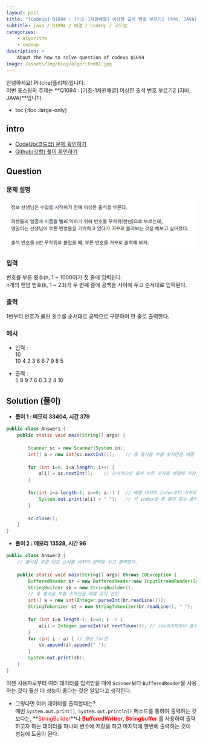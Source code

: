 ```yaml
---
layout: post
title: "[CodeUp] Q1094 : [기초-1차원배열] 이상한 출석 번호 부르기2 (자바, JAVA)"
subtitle: java / Q1094 / 배열 / CodeUp / 코드업
categories:
    - algorithm
    - codeup
description: >
    About the how to solve question of codeup Q1094
image: /assets/img/blog/algorithm01.jpg
---
```


안녕하세요! Plitche(플리체)입니다.  
이번 포스팅의 주제는 **Q1094 : [기초-1차원배열] 이상한 출석 번호 부르기2 (자바, JAVA)**입니다.

* toc
{:toc .large-only}

## intro
* [CodeUp(코드업) 문제 확인하기](https://codeup.kr/problem.php?id=1094)  
* [Github(깃헙) 풀이 확인하기](https://github.com/plitche/CodeUp_Solution/tree/master/Q1001~Q1100/Q1094)  

## Question
### 문제 설명
![](/assets/post/codeup/Q1000~Q1099/20210731_02/01.JPG)
### 입력
번호를 부른 횟수(n, 1 ~ 10000)가 첫 줄에 입력된다.  
n개의 랜덤 번호(k, 1 ~ 23)가 두 번째 줄에 공백을 사이에 두고 순서대로 입력된다.  
### 출력
1번부터 번호가 불린 횟수를 순서대로 공백으로 구분하여 한 줄로 출력한다.

### 예시
* 입력 :  
10  
10 4 2 3 6 6 7 9 8 5  
  
* 출력 :  
5 8 9 7 6 6 3 2 4 10  

## Solution (풀이)
* **풀이 1 : 메모리 33404, 시간 379**  
```java
public class Answer1 {
	public static void main(String[] args) {
		
		Scanner sc = new Scanner(System.in);
		int[] a = new int[sc.nextInt()];	// 총 출석을 부를 숫자만큼 배열 길이 선언
		
		for (int i=0; i<a.length; i++) {
			a[i] = sc.nextInt();	// 순차적으로 출석 부른 숫자를 배열에 저장
		}
		
		for(int i=a.length-1; i>=0; i--) {	// 배열 마지막 index부터 거꾸로
			System.out.print(a[i] + " ");	// 각 index별 총 불린 횟수 출력
		}
	
		sc.close();
	}
}
```  

* **풀이 2 : 메모리 13528, 시간 96** 
```java
public class Answer2 {
	// 출석을 부른 번호 순서를 바꾸어 공백을 두고 출력한다.
	
	public static void main(String[] args) throws IOException {
        BufferedReader br = new BufferedReader(new InputStreamReader(System.in));
        StringBuilder sb = new StringBuilder();
    	// 총 출석을 부를 숫자만큼 배열 길이 선언
        int[] a = new int[Integer.parseInt(br.readLine())];
        StringTokenizer st = new StringTokenizer(br.readLine(), " ");

        for (int i=a.length-1; i>=0; i--) {
            a[i] = Integer.parseInt(st.nextToken()); // idx마지막부터 출석 부른 숫자를 배열에 저장
        }
        for (int i : a) { // 향상 for문
            sb.append(i).append(" ");
        }
        System.out.print(sb);
    }
}
```

이젠 사용자로부터 여러 데이터를 입력받을 때에 `Scanner`보다 `BufferedReader`을 사용하는 것이 훨신 더 성능이 좋다는 것은 알았다고 생각한다.  
  
* 그렇다면 여러 데이터를 출력할때는?   
매번 `System.out.print()`, `System.out.println()` 메소드를 통하여 출력하는 것 보다는, **<font color="red">StringBuilder</font>**나 **<font color="red">BufferedWritrer</font>**, **<font color="red">Stringbuffer</font>** 를 사용하여 출력하고자 하는 데이터를 하나의 변수에 저장을 하고 마지막에 한번에 출력하는 것이 성능에 도움이 된다.